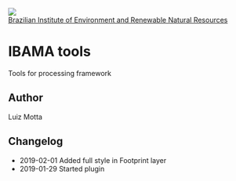 <!-- IBAMA logo -->
[ibama_logo]: http://upload.wikimedia.org/wikipedia/commons/thumb/8/81/Logo_IBAMA.svg/150px-Logo_IBAMA.svg.png

![][ibama_logo]  
[Brazilian Institute of Environment and Renewable Natural Resources](http://www.ibama.gov.br)

# IBAMA tools

Tools for processing framework

## Author
Luiz Motta

## Changelog
- 2019-02-01
Added full style in Footprint layer
- 2019-01-29
Started plugin
